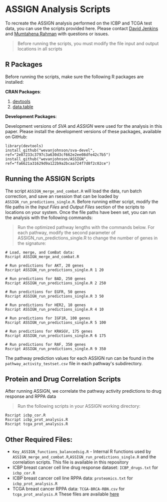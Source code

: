 ASSIGN Analysis Scripts
=======================

To recreate the ASSIGN analysis performed on the ICBP and TCGA test data, you
can use the scripts provided here. Please contact [David Jenkins](mailto:dfj@bu.edu)
and [Mumtahena Rahman](mailto:mumtahena@gmail.com) with questions or issues.

> Before running the scripts, you must modify the file input and output locations
> in all scripts

## R Packages

Before running the scripts, make sure the following R packages are installed:

__CRAN Packages__:

1. [devtools](https://cran.r-project.org/web/packages/devtools/index.html)
2. [data.table](https://cran.r-project.org/web/packages/data.table/index.html)

__Development Packages__:

Development versions of _SVA_ and _ASSIGN_ were used for the analysis in this
paper. Please install the development versions of these packages, available
on GitHub:

```
library(devtools)
install_github("wevanjohnson/sva-devel", ref="2e87233c3797c3a630d3cf662e2ee08dfe42c7b5")
install_github("wevanjohnson/ASSIGN", ref="fa6621a31629d9a122b9a2bcaa724f7d8f2c02ce")
```

## Running the ASSIGN Scripts

The script ```ASSIGN_merge_and_combat.R``` will load the data, run batch
correction, and save an rsession that can be loaded by
```ASSIGN_run_predictions_single.R```. Before running either script, modify the file
paths in the _Input Files_ and _Output Files_ section of the scripts to
locations on your system. Once the file paths have been set, you can run the
analysis with the following commands:

> Run the optimized pathway lengths with the commands below. For each pathway, modify
> the second parameter of ASSIGN_run_predictions_single.R  to change the number 
> of genes in the signature:

```
# Load, merge, and ComBat data:
Rscript ASSIGN_merge_and_combat.R

# Run predictions for AKT, 20 genes
Rscript ASSIGN_run_predictions_single.R 1 20

# Run predictions for BAD, 250 genes
Rscript ASSIGN_run_predictions_single.R 2 250

# Run predictions for EGFR, 50 genes
Rscript ASSIGN_run_predictions_single.R 3 50

# Run predictions for HER2, 10 genes
Rscript ASSIGN_run_predictions_single.R 4 10

# Run predictions for IGF1R, 100 genes
Rscript ASSIGN_run_predictions_single.R 5 100

# Run predictions for KRASGV, 175 genes
Rscript ASSIGN_run_predictions_single.R 6 175

# Run predictions for RAF, 350 genes
Rscript ASSIGN_run_predictions_single.R 9 350
```

The pathway prediction values for each ASSIGN run can be found in the
```pathway_activity_testset.csv``` file in each pathway's subdirectory.

## Protein and Drug Correlation Scripts

After running ASSIGN, we correlate the pathway activity predictions to drug response and RPPA data

> Run the following scripts in your ASSIGN working directory:

```
Rscript icbp_cor.R
Rscript icbp_prot_analysis.R
Rscript tcga_prot_analysis.R
```


## Other Required Files:

* ```Key_ASSIGN_functions_balancedsig.R``` - Internal R functions used by
```ASSIGN_merge_and_combat.R```,```ASSIGN_run_predictions_single.R``` and the correlation scripts. This file is available in this repository
* ICBP breast cancer cell line drug response dataset: ```ICBP_drugs.txt``` for ```icbp_cor.R```
* ICBP breast cancer cell line  RPPA data: ```proteomics.txt``` for ```icbp_prot_analysis.R```
* TCGA breast cancer RPPA data: ```TCGA-BRCA-RBN.csv``` for ```tcga_prot_analysis.R```
These files are available [here](https://www.dropbox.com/sh/ltfubdiodti5yx0/AAAuVRh34mOOQYq7s7jF6IQJa?dl=0)
